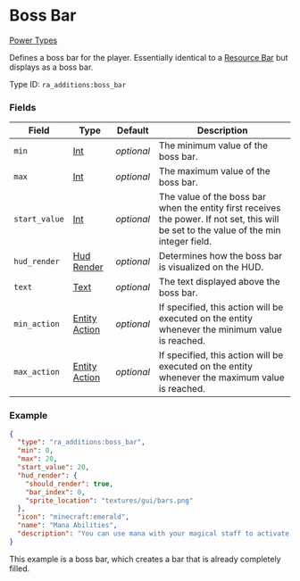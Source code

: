 # Boss Bar
[Power Types](../power_types_types.md)

Defines a boss bar for the player. Essentially identical to a [Resource Bar](https://origins.readthedocs.io/en/latest/types/power_types/resource/) but displays as a boss bar.

Type ID: `ra_additions:boss_bar`
### Fields
Field | Type | Default | Description
------|------|---------|-------------
`min` | [Int](../data_types/int.md) | _optional_ | The minimum value of the boss bar.
`max` | [Int](../data_types/int.md) | _optional_ | The maximum value of the boss bar.
`start_value` | [Int](../data_types/int.md) | _optional_ | The value of the boss bar when the entity first receives the power. If not set, this will be set to the value of the min integer field.
`hud_render` | [Hud Render](../data_types/hud_render.md) | _optional_ | Determines how the boss bar is visualized on the HUD.
`text` | [Text](../data_types/text.md) | _optional_ | The text displayed above the boss bar.
`min_action` | [Entity Action](../entity_action_types.md) | _optional_ | If specified, this action will be executed on the entity whenever the minimum value is reached.
`max_action` | [Entity Action](../entity_action_types.md) | _optional_ | If specified, this action will be executed on the entity whenever the maximum value is reached.

### Example
```json
{
  "type": "ra_additions:boss_bar",
  "min": 0,
  "max": 20,
  "start_value": 20,
  "hud_render": {
    "should_render": true,
    "bar_index": 0,
    "sprite_location": "textures/gui/bars.png"
  },
  "icon": "minecraft:emerald",
  "name": "Mana Abilities",
  "description": "You can use mana with your magical staff to activate its powers."
}
```
This example is a boss bar, which creates a bar that is already completely filled.